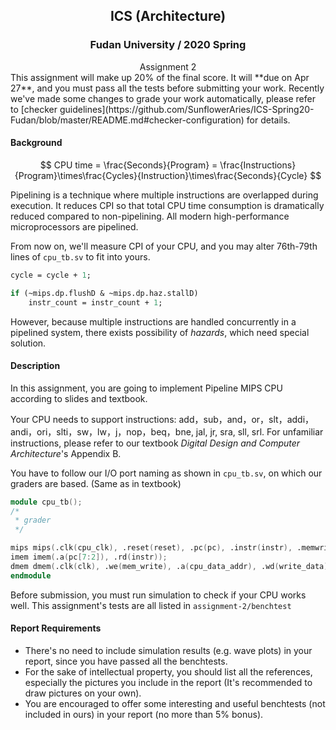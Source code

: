 ## <center>ICS (Architecture)</center>

### <center>Fudan University / 2020 Spring</center>

<center>Assignment 2</center>
This assignment will make up 20% of the final score. It will **due on Apr 27**, and you must pass all the tests before submitting your work. Recently we've made some changes to grade your work automatically, please refer to [checker guidelines](https://github.com/SunflowerAries/ICS-Spring20-Fudan/blob/master/README.md#checker-configuration) for details.

#### Background

$$
CPU time = \frac{Seconds}{Program} = \frac{Instructions}{Program}\times\frac{Cycles}{Instruction}\times\frac{Seconds}{Cycle}
$$

Pipelining is a technique where multiple instructions are overlapped during execution.  It reduces CPI so that total CPU time consumption is dramatically reduced compared to non-pipelining. All modern high-performance microprocessors are pipelined.

From now on, we'll measure CPI of your CPU, and you may alter 76th-79th lines of `cpu_tb.sv` to fit into yours.

```systemverilog
cycle = cycle + 1;

if (~mips.dp.flushD & ~mips.dp.haz.stallD)
	instr_count = instr_count + 1;
```

However, because multiple instructions are handled concurrently in a pipelined system, there exists possibility of *hazards*, which need special solution.

#### Description

In this assignment, you are going to implement Pipeline MIPS CPU according to slides and textbook.

Your CPU needs to support instructions: add，sub，and，or，slt，addi，andi，ori，slti，sw，lw，j，nop，beq，bne, jal, jr, sra, sll, srl. For unfamiliar instructions, please refer to our textbook *Digital Design and Computer Architecture*'s Appendix B.

You have to follow our I/O port naming as shown in `cpu_tb.sv`, on which our graders are based. (Same as in textbook)

```verilog
module cpu_tb();
/*
 * grader
 */

mips mips(.clk(cpu_clk), .reset(reset), .pc(pc), .instr(instr), .memwrite(cpu_mem_write), .aluout(cpu_data_addr), .writedata(write_data), .readdata(read_data));
imem imem(.a(pc[7:2]), .rd(instr));
dmem dmem(.clk(clk), .we(mem_write), .a(cpu_data_addr), .wd(write_data), .rd(read_data));
endmodule
```

Before submission, you must run simulation to check if your CPU works well. This assignment's tests are all listed in `assignment-2/benchtest`

#### Report Requirements

- There's no need to include simulation results (e.g. wave plots) in your report, since you have passed all the benchtests.
- For the sake of intellectual property, you should list all the references, especially the pictures you include in the report (It's recommended to draw pictures on your own).
- You are encouraged to offer some interesting and useful benchtests (not included in ours) in your report (no more than 5% bonus).
